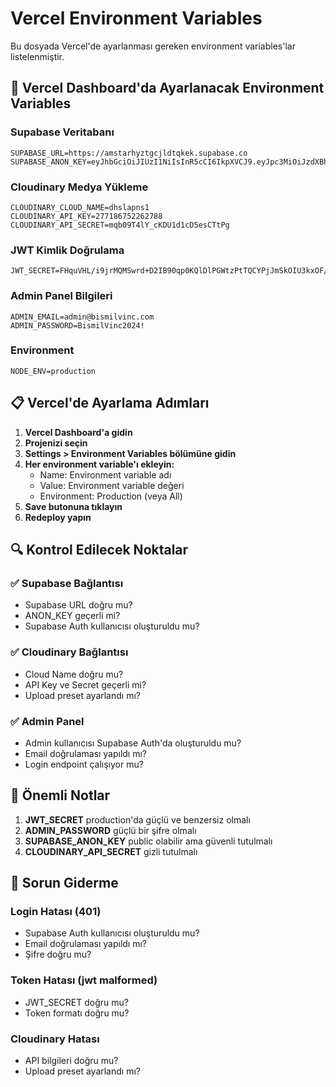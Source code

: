# Vercel Environment Variables

Bu dosyada Vercel'de ayarlanması gereken environment variables'lar listelenmiştir.

## 🔧 Vercel Dashboard'da Ayarlanacak Environment Variables

### Supabase Veritabanı
```
SUPABASE_URL=https://amstarhyztgcjldtqkek.supabase.co
SUPABASE_ANON_KEY=eyJhbGciOiJIUzI1NiIsInR5cCI6IkpXVCJ9.eyJpc3MiOiJzdXBhYmFzZSIsInJlZiI6ImFtc3Rhcmh5enRnY2psZHRxa2VrIiwicm9sZSI6ImFub24iLCJpYXQiOjE3NTQxNTczNDIsImV4cCI6MjA2OTczMzM0Mn0.21jM442VWRv2aABBSnwt7XBXQrwrf_SVB
```

### Cloudinary Medya Yükleme
```
CLOUDINARY_CLOUD_NAME=dhslapns1
CLOUDINARY_API_KEY=277186752262788
CLOUDINARY_API_SECRET=mqb09T4lY_cKDU1d1cD5esCTtPg
```

### JWT Kimlik Doğrulama
```
JWT_SECRET=FHquVHL/i9jrMQMSwrd+D2IB90qp0KQlDlPGWtzPtTQCYPjJmSkOIU3kxOF/q0j4YxrNSY4GdkqnQ6CEMgOXDw==
```

### Admin Panel Bilgileri
```
ADMIN_EMAIL=admin@bismilvinc.com
ADMIN_PASSWORD=BismilVinc2024!
```

### Environment
```
NODE_ENV=production
```

## 📋 Vercel'de Ayarlama Adımları

1. **Vercel Dashboard'a gidin**
2. **Projenizi seçin**
3. **Settings > Environment Variables bölümüne gidin**
4. **Her environment variable'ı ekleyin:**
   - Name: Environment variable adı
   - Value: Environment variable değeri
   - Environment: Production (veya All)
5. **Save butonuna tıklayın**
6. **Redeploy yapın**

## 🔍 Kontrol Edilecek Noktalar

### ✅ Supabase Bağlantısı
- Supabase URL doğru mu?
- ANON_KEY geçerli mi?
- Supabase Auth kullanıcısı oluşturuldu mu?

### ✅ Cloudinary Bağlantısı
- Cloud Name doğru mu?
- API Key ve Secret geçerli mi?
- Upload preset ayarlandı mı?

### ✅ Admin Panel
- Admin kullanıcısı Supabase Auth'da oluşturuldu mu?
- Email doğrulaması yapıldı mı?
- Login endpoint çalışıyor mu?

## 🚨 Önemli Notlar

1. **JWT_SECRET** production'da güçlü ve benzersiz olmalı
2. **ADMIN_PASSWORD** güçlü bir şifre olmalı
3. **SUPABASE_ANON_KEY** public olabilir ama güvenli tutulmalı
4. **CLOUDINARY_API_SECRET** gizli tutulmalı

## 🔧 Sorun Giderme

### Login Hatası (401)
- Supabase Auth kullanıcısı oluşturuldu mu?
- Email doğrulaması yapıldı mı?
- Şifre doğru mu?

### Token Hatası (jwt malformed)
- JWT_SECRET doğru mu?
- Token formatı doğru mu?

### Cloudinary Hatası
- API bilgileri doğru mu?
- Upload preset ayarlandı mı? 